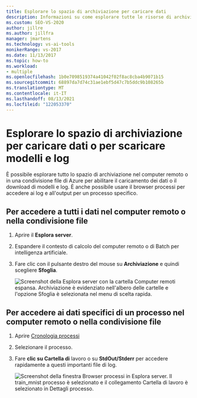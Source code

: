 ```yaml
---
title: Esplorare lo spazio di archiviazione per caricare dati
description: Informazioni su come esplorare tutte le risorse di archiviazione nel computer remoto o nella condivisione file di Azure per abilitare il caricamento di dati o il download di modelli e log.
ms.custom: SEO-VS-2020
author: jillre
ms.author: jillfra
manager: jmartens
ms.technology: vs-ai-tools
monikerRange: vs-2017
ms.date: 11/13/2017
ms.topic: how-to
ms.workload:
- multiple
ms.openlocfilehash: 1b0e7098519374a41042f02f8ac8cba4b9071b15
ms.sourcegitcommit: 68897da7d74c31ae1ebf5d47c7b5ddc9b108265b
ms.translationtype: MT
ms.contentlocale: it-IT
ms.lasthandoff: 08/13/2021
ms.locfileid: "122053370"
---
```

# <a name="browse-storage-to-upload-data-or-download-models-and-logs"></a>Esplorare lo spazio di archiviazione per caricare dati o per scaricare modelli e log

È possibile esplorare tutto lo spazio di archiviazione nel computer remoto o in una condivisione file di Azure per abilitare il caricamento dei dati o il download di modelli e log. È anche possibile usare il browser processi per accedere ai log e all'output per un processo specifico.

## <a name="to-access-all-data-on-the-remote-machine-or-file-share"></a>Per accedere a tutti i dati nel computer remoto o nella condivisione file

1. Aprire il **Esplora server**.
2. Espandere il contesto di calcolo del computer remoto o di Batch per intelligenza artificiale.
3. Fare clic con il pulsante destro del mouse su **Archiviazione** e quindi scegliere **Sfoglia**.

    ![Screenshot della Esplora server con la cartella Computer remoti espansa. Archiviazione è evidenziato nell'albero delle cartelle e l'opzione Sfoglia è selezionata nel menu di scelta rapida.](media/manage-storage/browse-storage.png)

## <a name="to-access-job-specific-data-on-the-remote-machine-or-file-share"></a>Per accedere ai dati specifici di un processo nel computer remoto o nella condivisione file

1. Aprire [Cronologia processi](job-details.md)
2. Selezionare il processo.
3. Fare **clic su Cartella di** lavoro o su **StdOut/Stderr** per accedere rapidamente a questi importanti file di log.

    ![Screenshot della finestra Browser processi in Esplora server. Il train_mnist processo è selezionato e il collegamento Cartella di lavoro è selezionato in Dettagli processo.](media/manage-storage/job-workingfolder.png)
